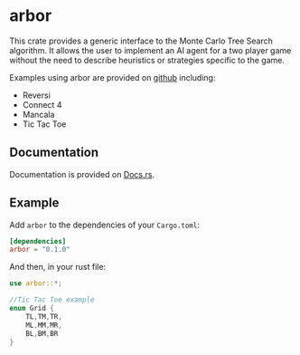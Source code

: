 # arbor

This crate provides a generic interface to the Monte Carlo Tree Search algorithm. It allows the user to implement an AI agent for a two player game without the need to describe heuristics or strategies specific to the game. 

Examples using arbor are provided on [github](https://github.com/prestonmlangford/arbor.git) including:
- Reversi
- Connect 4
- Mancala
- Tic Tac Toe

## Documentation

Documentation is provided on [Docs.rs](https://docs.rs/arbor).

## Example

Add `arbor` to the dependencies of your `Cargo.toml`:

```toml
[dependencies]
arbor = "0.1.0"
```

And then, in your rust file:
```rust
use arbor::*;

//Tic Tac Toe example
enum Grid {
    TL,TM,TR,
    ML,MM,MR,
    BL,BM,BR
}
```

